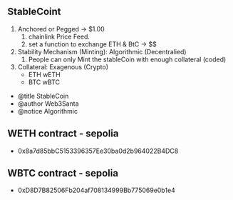 ## StableCoint

1. Anchored or Pegged -> $1.00
   1. chainlink Price Feed.
   2. set a function to exchange ETH & BtC -> $$
2. Stability Mechanism (Minting): Algorithmic (Decentralied)
   1. People can only Mint the stableCoin with enough collateral (coded)
3. Collateral: Exagenous (Crypto)
   - ETH wETH
   - BTC wBTC

- @title StableCoin
- @author Web3Santa
- @notice Algorithmic


## WETH contract - sepolia 
- 0x8a7d85bbC5153396357Ee30ba0d2b964022B4DC8
## WBTC contract - sepolia 
- 0xD8D7B82506Fb204af708134999Bb775069e0b1e4